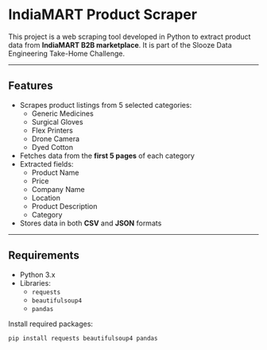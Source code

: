# IndiaMART Product Scraper 

This project is a web scraping tool developed in Python to extract product data from **IndiaMART B2B marketplace**. It is part of the Slooze Data Engineering Take-Home Challenge.

---

## Features

- Scrapes product listings from 5 selected categories:
  - Generic Medicines
  - Surgical Gloves
  - Flex Printers
  - Drone Camera
  - Dyed Cotton
- Fetches data from the **first 5 pages** of each category
- Extracted fields:
  - Product Name
  - Price
  - Company Name
  - Location
  - Product Description
  - Category
- Stores data in both **CSV** and **JSON** formats

---

## Requirements

- Python 3.x
- Libraries:
  - `requests`
  - `beautifulsoup4`
  - `pandas`

Install required packages:

```bash
pip install requests beautifulsoup4 pandas
